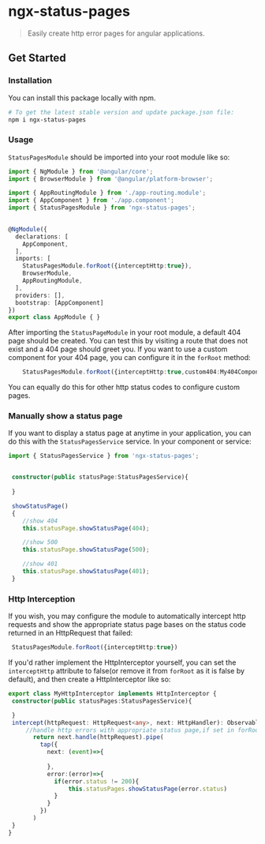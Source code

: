 # ngx-status-pages  


> Easily create http error pages for angular applications.


##  Get Started

###  Installation

You can install this package locally with npm.

```bash
# To get the latest stable version and update package.json file:
npm i ngx-status-pages
```

###  Usage

`StatusPagesModule` should be imported into your root module like so:

```typescript
import { NgModule } from '@angular/core';
import { BrowserModule } from '@angular/platform-browser';

import { AppRoutingModule } from './app-routing.module';
import { AppComponent } from './app.component';
import { StatusPagesModule } from 'ngx-status-pages';

  
@NgModule({
  declarations: [
    AppComponent,
  ],
  imports: [
    StatusPagesModule.forRoot({interceptHttp:true}),
    BrowserModule,
    AppRoutingModule,
  ],
  providers: [],
  bootstrap: [AppComponent]
})
export class AppModule { }

```
After importing the `StatusPageModule` in your root module, a default 404 page should be created. You can test this by visiting a route that does not exist and a 404 page should greet you. If you want to use a custom component for your 404 page, you can configure it in the `forRoot` method:
```typescript
    StatusPagesModule.forRoot({interceptHttp:true,custom404:My404Component})
```
You can equally do this for other http status codes to configure custom pages.

### Manually show a status page
If you want to display a status page at anytime in your application, you can do this with the `StatusPagesService` service. In your component or service:

```typescript
import { StatusPagesService } from 'ngx-status-pages';


 constructor(public statusPage:StatusPagesService){
    
 }

 showStatusPage()
 {
    //show 404
    this.statusPage.showStatusPage(404);

    //show 500
    this.statusPage.showStatusPage(500);

    //show 401
    this.statusPage.showStatusPage(401);
 }
```

### Http Interception
If you wish, you may configure the module to automatically intercept http requests and show the appropriate status page bases on the status code returned in an HttpRequest that failed:
```typescript
 StatusPagesModule.forRoot({interceptHttp:true})
 ```
 If you'd rather implement the HttpInterceptor yourself, you can set the `interceptHttp` attribute to false(or remove it from `forRoot` as it is false by default), and then create a HttpInterceptor like so:
 ```typescript
 export class MyHttpInterceptor implements HttpInterceptor {
  constructor(public statusPages:StatusPagesService){

  }
  intercept(httpRequest: HttpRequest<any>, next: HttpHandler): Observable<HttpEvent<any>> {
      //handle http errors with appropriate status page,if set in forRoot
        return next.handle(httpRequest).pipe(
          tap({
            next: (event)=>{
              
            },
            error:(error)=>{
              if(error.status != 200){
                  this.statusPages.showStatusPage(error.status)
              }
            }
          })
        )
  }
}
```
